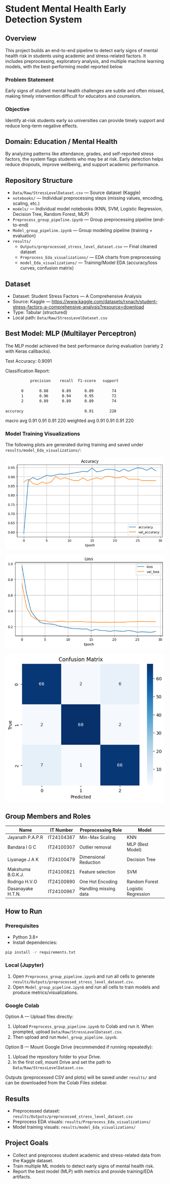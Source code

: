 # Student Mental Health Early Detection System

## Overview
This project builds an end-to-end pipeline to detect early signs of mental health risk in students using academic and stress-related factors. It includes preprocessing, exploratory analysis, and multiple machine learning models, with the best-performing model reported below.

### Problem Statement
Early signs of student mental health challenges are subtle and often missed, making timely intervention difficult for educators and counselors.

### Objective
Identify at-risk students early so universities can provide timely support and reduce long-term negative effects.

## Domain: Education / Mental Health
By analyzing patterns like attendance, grades, and self-reported stress factors, the system flags students who may be at risk. Early detection helps reduce dropouts, improve wellbeing, and support academic performance.

## Repository Structure
- `Data/Raw/StressLevelDataset.csv` — Source dataset (Kaggle)
- `notebooks/` — Individual preprocessing steps (missing values, encoding, scaling, etc.)
- `models/` — Individual model notebooks (KNN, SVM, Logistic Regression, Decision Tree, Random Forest, MLP)
- `Preprocess_group_pipeline.ipynb` — Group preprocessing pipeline (end-to-end)
- `Model_group_pipeline.ipynb` — Group modeling pipeline (training + evaluation)
- `results/`
  - `Outputs/preprocessed_stress_level_dataset.csv` — Final cleaned dataset
  - `Preprocess_Eda_visualizations/` — EDA charts from preprocessing
  - `model_Eda_visualizations/` — Training/Model EDA (accuracy/loss curves, confusion matrix)

## Dataset
- Dataset: Student Stress Factors — A Comprehensive Analysis
- Source: Kaggle — https://www.kaggle.com/datasets/rxnach/student-stress-factors-a-comprehensive-analysis?resource=download
- Type: Tabular (structured)
- Local path: `Data/Raw/StressLevelDataset.csv`

## Best Model: MLP (Multilayer Perceptron)
The MLP model achieved the best performance during evaluation (variety 2 with Keras callbacks).

Test Accuracy: 0.9091

Classification Report:

               precision    recall  f1-score   support

           0       0.88      0.89      0.89        74
           1       0.96      0.94      0.95        72
           2       0.89      0.89      0.89        74

    accuracy                           0.91       220
   macro avg       0.91      0.91      0.91       220
weighted avg       0.91      0.91      0.91       220

### Model Training Visualizations
The following plots are generated during training and saved under `results/model_Eda_visualizations/`:

![Accuracy over epochs](results/model_Eda_visualizations/Accuracy%20graph.png)

![Loss over epochs](results/model_Eda_visualizations/Loss%20graph.png)

![Confusion Matrix](results/model_Eda_visualizations/Confusion%20Matrix.png)

## Group Members and Roles
| Name | IT Number | Preprocessing Role | Model |
|------|-----------|--------------------|-------|
| Jayanath P.A.P.R | IT24104387 | Min-Max Scaling | KNN |
| Bandara I G C | IT24100307 | Outlier removal | MLP (Best Model) |
| Liyanage J A K | IT24100479 | Dimensional Reduction | Decision Tree |
| Makshuma B.G.K.J. | IT24100821 | Feature selection | SVM |
| Rodrigo H.V.O | IT24100890 | One Hot Encoding | Random Forest |
| Dasanayake H.T.N. | IT24100967 | Handling missing data | Logistic Regression |

## How to Run

### Prerequisites
- Python 3.8+
- Install dependencies:

```bash
pip install -r requirements.txt
```

### Local (Jupyter)
1. Open `Preprocess_group_pipeline.ipynb` and run all cells to generate `results/Outputs/preprocessed_stress_level_dataset.csv`.
2. Open `Model_group_pipeline.ipynb` and run all cells to train models and produce metrics/visualizations.

### Google Colab
Option A — Upload files directly:
1. Upload `Preprocess_group_pipeline.ipynb` to Colab and run it. When prompted, upload `Data/Raw/StressLevelDataset.csv`.
2. Then upload and run `Model_group_pipeline.ipynb`.

Option B — Mount Google Drive (recommended if running repeatedly):
1. Upload the repository folder to your Drive.
2. In the first cell, mount Drive and set the path to `Data/Raw/StressLevelDataset.csv`.

Outputs (preprocessed CSV and plots) will be saved under `results/` and can be downloaded from the Colab Files sidebar.

## Results
- Preprocessed dataset: `results/Outputs/preprocessed_stress_level_dataset.csv`
- Preprocess EDA visuals: `results/Preprocess_Eda_visualizations/`
- Model training visuals: `results/model_Eda_visualizations/`

## Project Goals
- Collect and preprocess student academic and stress-related data from the Kaggle dataset.
- Train multiple ML models to detect early signs of mental health risk.
- Report the best model (MLP) with metrics and provide training/EDA artifacts.
